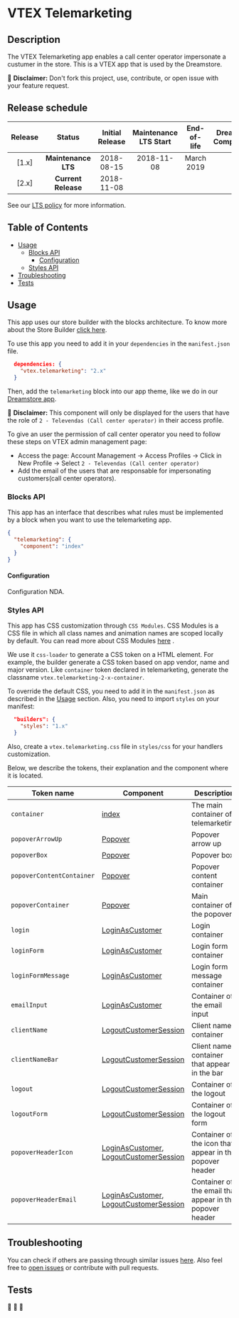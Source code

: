 # VTEX Telemarketing

## Description
The VTEX Telemarketing app enables a call center operator impersonate a custumer in the store. This is a VTEX app that is used by the Dreamstore.

:loudspeaker: **Disclaimer:** Don't fork this project, use, contribute, or open issue with your feature request.

## Release schedule
| Release  | Status              | Initial Release | Maintenance LTS Start | End-of-life | Dreamstore Compatibility
| :--:     | :---:               |  :---:          | :---:                 | :---:       | :---: 
| [1.x]    | **Maintenance LTS** |  2018-08-15     | 2018-11-08            | March 2019  | 1.x
| [2.x]    | **Current Release** |  2018-11-08     |                       |             | 2.x

See our [LTS policy](https://github.com/vtex-apps/awesome-io#lts-policy) for more information.

## Table of Contents
- [Usage](#usage)
  - [Blocks API](#blocks-api)
    - [Configuration](#configuration)
  - [Styles API](#styles-api)
- [Troubleshooting](#troubleshooting)
- [Tests](#tests)

## Usage

This app uses our store builder with the blocks architecture. To know more about the Store Builder [click here](https://help.vtex.com/en/tutorial/understanding-storebuilder-and-stylesbuilder#structuring-and-configuring-our-store-with-object-object).

To use this app you need to add it in your `dependencies` in the `manifest.json` file.

```json
  dependencies: {
    "vtex.telemarketing": "2.x"
  }
```

Then, add the `telemarketing` block into our app theme, like we do in our [Dreamstore app](https://github.com/vtex-apps/dreamstore/blob/master/store/blocks.json).

:loudspeaker: **Disclaimer:** This component will only be displayed for the users that have the role of `2 - Televendas (Call center operator)` in their access profile.

To give an user the permission of call center operator you need to follow these steps on VTEX admin management page:

- Access the page: Account Management -> Access Profiles -> Click in New Profile -> Select `2 - Televendas (Call center operator)`
- Add the email of the users that are responsable for impersonating customers(call center operators).

### Blocks API
This app has an interface that describes what rules must be implemented by a block when you want to use the telemarketing app.

```json
{
  "telemarketing": {
    "component": "index"
  }
}
```

#### Configuration 
Configuration NDA.

### Styles API
This app has CSS customization through `CSS Modules`. CSS Modules is a CSS file in which all class names and animation names are scoped locally by default. You can read more about CSS Modules [here](https://github.com/css-modules/css-modules) .

We use it `css-loader` to generate a CSS token on a HTML element. For example, the builder generate a CSS token based on app vendor, name and major version. Like `container` token declared in telemarketing, generate the classname `vtex.telemarketing-2-x-container`.

To override the default CSS, you need to add it in the `manifest.json` as described in the [Usage](#usage) section. Also, you need to import `styles` on your manifest:

```json
  "builders": {
    "styles": "1.x"
  }
```

Also, create a `vtex.telemarketing.css` file in `styles/css` for your handlers customization.

Below, we describe the tokens, their explanation and the component where it is located.

| Token name         | Component          | Description                                            |
| ------------------ | ----------         |------------------------------------------------------- |
| `container`        | [index](https://github.com/vtex-apps/telemarketing/blob/master/react/Telemarketing.tsx)           | The main container of telemarketing                         |
| `popoverArrowUp`            | [Popover](https://github.com/vtex-apps/telemarketing/blob/master/react/components/Popover.tsx)            | Popover arrow up                                   |
| `popoverBox`            | [Popover](https://github.com/vtex-apps/telemarketing/blob/master/react/components/Popover.tsx)            | Popover box        |
| `popoverContentContainer`          | [Popover](https://github.com/vtex-apps/telemarketing/blob/master/react/components/Popover.tsx)            | Popover content container                                        |
| `popoverContainer`    | [Popover](https://github.com/vtex-apps/telemarketing/blob/master/react/components/Popover.tsx)   | Main container of the popover                     |
| `login`          | [LoginAsCustomer](https://github.com/vtex-apps/telemarketing/blob/master/react/components/LoginAsCustomer.tsx)           | Login container                        |
| `loginForm`     | [LoginAsCustomer](https://github.com/vtex-apps/telemarketing/blob/master/react/components/LoginAsCustomer.tsx)   | Login form container                   |
| `loginFormMessage`     | [LoginAsCustomer](https://github.com/vtex-apps/telemarketing/blob/master/react/components/LoginAsCustomer.tsx)  | Login form message container                     |
| `emailInput`  | [LoginAsCustomer](https://github.com/vtex-apps/telemarketing/blob/master/react/components/LoginAsCustomer.tsx)   | Container of the email input             | 
| `clientName`              | [LogoutCustomerSession](https://github.com/vtex-apps/telemarketing/blob/master/react/components/LogoutCustomerSession.tsx)            | Client name container                        | 
| `clientNameBar`    | [LogoutCustomerSession](https://github.com/vtex-apps/telemarketing/blob/master/react/components/LogoutCustomerSession.tsx)           | Client name container that appear in the bar                      |
| `logout`     | [LogoutCustomerSession](https://github.com/vtex-apps/telemarketing/blob/master/react/components/LogoutCustomerSession.tsx)   | Container of the logout     |
| `logoutForm`    | [LogoutCustomerSession](https://github.com/vtex-apps/telemarketing/blob/master/react/components/LogoutCustomerSession.tsx)   | Container of the logout form                     |
| `popoverHeaderIcon`      | [LoginAsCustomer](https://github.com/vtex-apps/telemarketing/blob/master/react/components/LoginAsCustomer.tsx), [LogoutCustomerSession](https://github.com/vtex-apps/telemarketing/blob/master/react/components/LogoutCustomerSession.tsx)          | Container of the icon that appear in the popover header                      |
| `popoverHeaderEmail`          | [LoginAsCustomer](https://github.com/vtex-apps/telemarketing/blob/master/react/components/LoginAsCustomer.tsx), [LogoutCustomerSession](https://github.com/vtex-apps/telemarketing/blob/master/react/components/LogoutCustomerSession.tsx)  | Container of the email that appear in the popover header                            |

## Troubleshooting
You can check if others are passing through similar issues [here](https://github.com/vtex-apps/telemarketing/issues). Also feel free to [open issues](https://github.com/vtex-apps/telemarketing/issues/new) or contribute with pull requests.

## Tests
:construction: :construction: :construction: